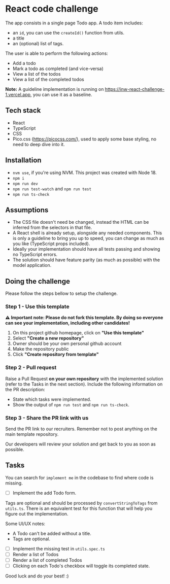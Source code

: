 # React code challenge

The app consists in a single page Todo app. A todo item includes:

- an `id`, you can use the `createId()` function from utils.
- a title
- an (optional) list of tags.

The user is able to perform the following actions:

- Add a todo
- Mark a todo as completed (and vice-versa)
- View a list of the todos
- View a list of the completed todos

**Note:** A guideline implementation is running on https://inw-react-challenge-1.vercel.app, you can use it as a baseline.

## Tech stack

- React
- TypeScript
- CSS
- Pico.css (https://picocss.com/), used to apply some base styling, no need to deep dive into it.

## Installation

- `nvm use`, if you're using NVM. This project was created with Node 18.
- `npm i`
- `npm run dev`
- `npm run test-watch` and `npm run test`
- `npm run ts-check`

## Assumptions

- The CSS file doesn't need be changed, instead the HTML can be inferred from the selectors in that file.
- A React shell is already setup, alongside any needed components. This is only a guideline to bring you up to speed, you can change as much as you like (TypeScript props included).
- Ideally your implementation should have all tests passing and showing no TypeScript errors.
- The solution should have feature parity (as much as possible) with the model application.

## Doing the challenge

Please follow the steps bellow to setup the challenge.

### Step 1 - Use this template

**⚠️ Important note: Please do not fork this template. By doing so everyone can see your implementation, including other candidates!**

1. On this project github homepage, click on **"Use this template"**
2. Select **"Create a new repository"**
3. Owner should be your own personal github account
4. Make the repository public
5. Click **"Create repository from template"**

### Step 2 - Pull request

Raise a Pull Request **on your own repository** with the implemented solution (refer to the Tasks in the next section). Include the following information on the PR description:

- State which tasks were implemented.
- Show the output of `npm run test` and `npm run ts-check`.

### Step 3 - Share the PR link with us

Send the PR link to our recruiters. Remember not to post anything on the main template repository.

Our developers will review your solution and get back to you as soon as possible.

## Tasks

You can search for `implement me` in the codebase to find where code is missing.

- [ ] Implement the add Todo form.

Tags are optional and should be processed by `convertStringToTags` from `utils.ts`. There is an equivalent test for this function that will help you figure out the implementation.

Some UI/UX notes:

- A Todo can't be added without a title.
- Tags are optional.

- [ ] Implement the missing test in `utils.spec.ts`
- [ ] Render a list of Todos
- [ ] Render a list of completed Todos
- [ ] Clicking on each Todo's checkbox will toggle its completed state.

Good luck and do your best! :)
